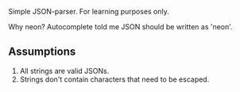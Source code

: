 Simple JSON-parser. For learning purposes only.

Why neon? Autocomplete told me JSON should be written as 'neon'.

## Assumptions

1. All strings are valid JSONs.
2. Strings don't contain characters that need to be escaped.